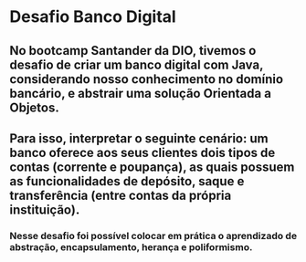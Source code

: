 # Desafio Banco Digital

## No bootcamp Santander da DIO, tivemos o desafio de criar um banco digital com Java, considerando nosso conhecimento no domínio bancário, e abstrair uma solução Orientada a Objetos. 
## Para isso, interpretar o seguinte cenário: um banco oferece aos seus clientes dois tipos de contas (corrente e poupança), as quais possuem as funcionalidades de depósito, saque e transferência (entre contas da própria instituição).

### Nesse desafio foi possível colocar em prática o aprendizado de abstração, encapsulamento, herança e poliformismo.

